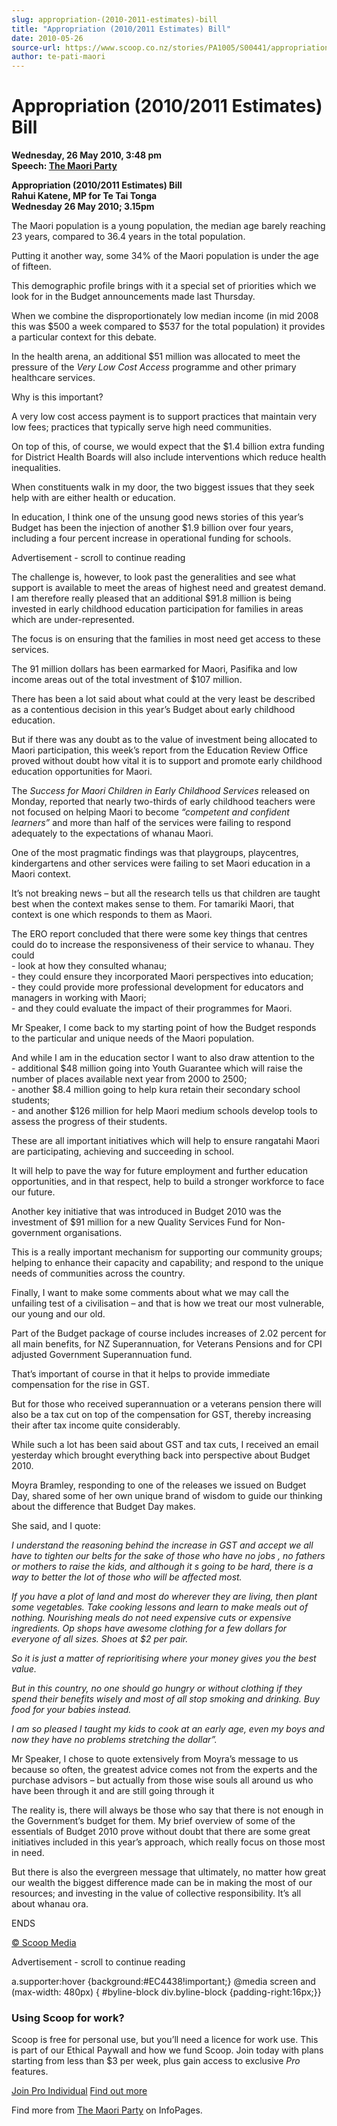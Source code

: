 ```yaml
---
slug: appropriation-(2010-2011-estimates)-bill
title: "Appropriation (2010/2011 Estimates) Bill"
date: 2010-05-26
source-url: https://www.scoop.co.nz/stories/PA1005/S00441/appropriation-20102011-estimates-bill.htm
author: te-pati-maori
---
```

Appropriation (2010/2011 Estimates) Bill
========================================

**Wednesday, 26 May 2010, 3:48 pm**  
**Speech: [The Maori Party](https://info.scoop.co.nz/The_Maori_Party)**

**Appropriation (2010/2011 Estimates) Bill**  
**Rahui Katene, MP for Te Tai Tonga**  
**Wednesday 26 May 2010; 3.15pm**

The Maori population is a young population, the median age barely reaching 23 years, compared to 36.4 years in the total population.

Putting it another way, some 34% of the Maori population is under the age of fifteen.

This demographic profile brings with it a special set of priorities which we look for in the Budget announcements made last Thursday.

When we combine the disproportionately low median income (in mid 2008 this was $500 a week compared to $537 for the total population) it provides a particular context for this debate.

In the health arena, an additional $51 million was allocated to meet the pressure of the _Very Low Cost Access_ programme and other primary healthcare services.

Why is this important?

A very low cost access payment is to support practices that maintain very low fees; practices that typically serve high need communities.

On top of this, of course, we would expect that the $1.4 billion extra funding for District Health Boards will also include interventions which reduce health inequalities.

When constituents walk in my door, the two biggest issues that they seek help with are either health or education.

In education, I think one of the unsung good news stories of this year’s Budget has been the injection of another $1.9 billion over four years, including a four percent increase in operational funding for schools.

Advertisement - scroll to continue reading





The challenge is, however, to look past the generalities and see what support is available to meet the areas of highest need and greatest demand.  
I am therefore really pleased that an additional $91.8 million is being invested in early childhood education participation for families in areas which are under-represented.

The focus is on ensuring that the families in most need get access to these services.

The 91 million dollars has been earmarked for Maori, Pasifika and low income areas out of the total investment of $107 million.

There has been a lot said about what could at the very least be described as a contentious decision in this year’s Budget about early childhood education.

But if there was any doubt as to the value of investment being allocated to Maori participation, this week’s report from the Education Review Office proved without doubt how vital it is to support and promote early childhood education opportunities for Maori.

The _Success for Maori Children in Early Childhood Services_ released on Monday, reported that nearly two-thirds of early childhood teachers were not focused on helping Maori to become _“competent and confident learners”_ and more than half of the services were failing to respond adequately to the expectations of whanau Maori.

One of the most pragmatic findings was that playgroups, playcentres, kindergartens and other services were failing to set Maori education in a Maori context.

It’s not breaking news – but all the research tells us that children are taught best when the context makes sense to them. For tamariki Maori, that context is one which responds to them as Maori.

The ERO report concluded that there were some key things that centres could do to increase the responsiveness of their service to whanau. They could  
\- look at how they consulted whanau;  
\- they could ensure they incorporated Maori perspectives into education;  
\- they could provide more professional development for educators and managers in working with Maori;  
\- and they could evaluate the impact of their programmes for Maori.

Mr Speaker, I come back to my starting point of how the Budget responds to the particular and unique needs of the Maori population.

And while I am in the education sector I want to also draw attention to the  
\- additional $48 million going into Youth Guarantee which will raise the number of places available next year from 2000 to 2500;  
\- another $8.4 million going to help kura retain their secondary school students;  
\- and another $126 million for help Maori medium schools develop tools to assess the progress of their students.

These are all important initiatives which will help to ensure rangatahi Maori are participating, achieving and succeeding in school.

It will help to pave the way for future employment and further education opportunities, and in that respect, help to build a stronger workforce to face our future.

Another key initiative that was introduced in Budget 2010 was the investment of $91 million for a new Quality Services Fund for Non-government organisations.

This is a really important mechanism for supporting our community groups; helping to enhance their capacity and capability; and respond to the unique needs of communities across the country.

Finally, I want to make some comments about what we may call the unfailing test of a civilisation – and that is how we treat our most vulnerable, our young and our old.

Part of the Budget package of course includes increases of 2.02 percent for all main benefits, for NZ Superannuation, for Veterans Pensions and for CPI adjusted Government Superannuation fund.

That’s important of course in that it helps to provide immediate compensation for the rise in GST.

But for those who received superannuation or a veterans pension there will also be a tax cut on top of the compensation for GST, thereby increasing their after tax income quite considerably.

While such a lot has been said about GST and tax cuts, I received an email yesterday which brought everything back into perspective about Budget 2010.

Moyra Bramley, responding to one of the releases we issued on Budget Day, shared some of her own unique brand of wisdom to guide our thinking about the difference that Budget Day makes.

She said, and I quote:

_I understand the reasoning behind the increase in GST and accept we all have to tighten our belts for the sake of those who have no jobs , no fathers or mothers to raise the kids, and although it s going to be hard, there is a way to better the lot of those who will be affected most._  
  
_If you have a plot of land and most do wherever they are living, then plant some vegetables. Take cooking lessons and learn to make meals out of nothing. Nourishing meals do not need expensive cuts or expensive ingredients. Op shops have awesome clothing for a few dollars for everyone of all sizes. Shoes at $2 per pair._  
  
_So it is just a matter of reprioritising where your money gives you the best value._  
  
_But in this country, no one should go hungry or without clothing if they spend their benefits wisely and most of all stop smoking and drinking. Buy food for your babies instead._  
  
_I am so pleased I taught my kids to cook at an early age, even my boys and now they have no problems stretching the dollar”._

Mr Speaker, I chose to quote extensively from Moyra’s message to us because so often, the greatest advice comes not from the experts and the purchase advisors – but actually from those wise souls all around us who have been through it and are still going through it

The reality is, there will always be those who say that there is not enough in the Government’s budget for them. My brief overview of some of the essentials of Budget 2010 prove without doubt that there are some great initiatives included in this year’s approach, which really focus on those most in need.

But there is also the evergreen message that ultimately, no matter how great our wealth the biggest difference made can be in making the most of our resources; and investing in the value of collective responsibility. It’s all about whanau ora.

ENDS

[© Scoop Media](http://www.scoop.co.nz/about/terms.html)  

Advertisement - scroll to continue reading



a.supporter:hover {background:#EC4438!important;} @media screen and (max-width: 480px) { #byline-block div.byline-block {padding-right:16px;}}

### Using Scoop for work?

Scoop is free for personal use, but you’ll need a licence for work use. This is part of our Ethical Paywall and how we fund Scoop. Join today with plans starting from less than $3 per week, plus gain access to exclusive _Pro_ features.  
  
[Join Pro Individual](https://pro.scoop.co.nz/Individual/?from=ProIn24) [Find out more](https://pro.scoop.co.nz/using-scoop-for-work/?from=ProIn24)

Find more from [The Maori Party](https://info.scoop.co.nz/The_Maori_Party) on InfoPages.